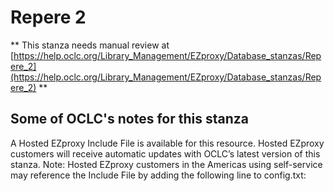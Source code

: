 # Repere 2
** This stanza needs manual review at [https://help.oclc.org/Library_Management/EZproxy/Database_stanzas/Repere_2](https://help.oclc.org/Library_Management/EZproxy/Database_stanzas/Repere_2) **

## Some of OCLC's notes for this stanza

A Hosted EZproxy Include File is available for this resource. Hosted EZproxy customers will receive automatic updates with OCLC&rsquo;s latest version of this stanza. Note: Hosted EZproxy customers in the Americas using self-service may reference the Include File by adding the following line to config.txt:

&nbsp;

&nbsp;
